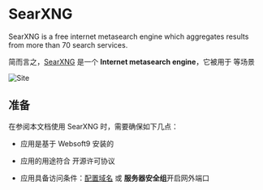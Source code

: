 # SearXNG

SearXNG is a free internet metasearch engine which aggregates results from more than 70 search services. 

简而言之，[SearXNG](https://docs.searxng.org/) 是一个 **Internet metasearch engine**，它被用于  等场景


![Site](https://libs.websoft9.com/Websoft9/DocsPicture/zh/searxng/searxng-gui-websoft9.png)


## 准备

在参阅本文档使用 SearXNG 时，需要确保如下几点：

- 应用是基于 Websoft9 安装的

- 应用的用途符合 [](https://some_license_url) 开源许可协议

- 应用具备访问条件：[配置域名](./guide/appsetdomain) 或 **服务器安全组**开启网外端口